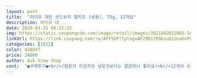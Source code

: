 ```yaml
---
layout: post 
title:  "파미유 대만 샌드위치 햄치즈 (냉동), 75g, 12개입" 
description: 파미유 대 ..
date: 2020-03-31 06:22:22 
img: https://static.coupangcdn.com/image/retail/images/3021842022805-5d39f641-ed47-47c1-b7c5-6fcbb1acd7cc.jpg 
linkUrl: https://link.coupang.com/re/AFFSDP?lptag=AF2901789&subid=ahnPublicAsk&pageKey=218391392&itemId=676202513&vendorItemId=4742526296&traceid=V0-113-d527aa1a7bfeb008 
categories: [1012] 
color: 43A047 
price: 24000 
author: Ask View Shop 
cont:  "●구매후기●<br/>(엄한거 이것저것 넣은것보다는 깔끔하니 좋아요)<br/>12개라 수량이 많아 보이지만 사실 어른 두세입 이면  끝나는 양이구요<br/>2019년 11월 29일<br/>▶️배송및 포장<br/>▶️상품명<br/>▶️시식후기<br/>▶️유효기간<br/>가끔  출출할때  한조각 꺼내 해동해서 드심 좋은 간식용이지요~<br/>각자 맛난걸 하나씩 사오신다고 하길래<br/>계란도 어찌 저렇게 얇게 부치는지<br/>그래서 쿠팡을 추천해 주었답니다<br/>그흔한 양상치 한장  토마토 한조각도 없는데  생각이상 으로 맛있어서  한박스 주문해 보았네요<br/>꼭 완전해동 된 후 드셔야 그맛을 제대로 느낄수 있을듯 해 보입니다<br/>놀이터에서 4시간가량 노는데<br/>다들 맛있다고<br/>다음에 또 시킬께용^^<br/>단맛이 있어  한꺼번에 여러개는 질려서 못드실거예요<br/>달짝지근한 크림도 한몫하고요<br/>달콤한 소스를 덧발른것 말곤 특별한건 없어 보이는데 말이죠<br/>로켓 프레시 상품으로 새벽에 도착요<br/>맛은 일반 샌드위치하고 비슷하고요 기본에 충실한맛<br/>비린맛도 느꼐지고 단맛도 거의 없구요<br/>새벽 배송 상품이고 냉동식품으로 분류 되어 박스 열어보니 거의 얼음 덩어리네요<br/>생각보다 괜찮아요 아이들 간식으로 구매했는데<br/>식감은  달콤하고 부드러우면서  목넘김이 아주 좋아요  식빵이  양쪽 겉에 중간에 한장 더 있어 보기엔 퍽퍽해 보이고  맛있어 보이진 않지만 의의로 맛이 있어요  홍루이젠 보다 더 맛있거나  맛없진 않네요  비슷비슷 맛인것 같아요<br/>신기하네요<br/>실온에서 얼마나 기다려야  완전한 자연해동이 될지... <br/>.<br/>  꺼내 놓고 기다려봤네요<br/>아이들 간식 혹은 본인 다이어트나 간단한 한끼가 필요하신분께는 좋은것같습니다^^~<br/>아이스박스에 아이스팩에 담아져서 훼손없이 도착요~<br/>아침7시에 꺼내 찬기없이 부드럽게 홍루이젠에서 판매하는 샌드위치처럼 먹으려면 3시간은 버티어야 먹을수 있습니다<br/>어디서 산거냐면서 ㅋㅋ<br/>오늘 아들 어린이집 친구들과 함께<br/>우선 냉동하고 몇일뒤에 먹으면 맛이 약간은 변하지 않을까 혹은 눅눅하지 않을까 싶었는데 (물론해동 한뒤에요 ㅎ 꺼내놓고 몇분기다리면 되더라고요) 전혀 그런게 없어요 ~<br/>음~~  찬기가  있을때 살짝 한입 먹어보니 완전해동 되었을때와는 맛이 완전 틀리네요<br/>저 진짜 인기짱 되었어요<br/>저는 출출할때  가끔  먹을듯 맛난 간식이 생겨서<br/>저도 처음 홍루이젠에서 먹어보구 의외의 맛에  놀랐거든요<br/>전 이걸 사가지고 갔어요<br/>제 입맛에 맞아  주문했는데 딸래미는 별로라고 합니다<br/>제가 더 많이 먹는듯 ㅎㅎ<br/>좋네요~<br/>중간에 햄 한장 올리고~~<br/>집앞 상가에 홍루이젠 입점 한뒤 자주 구매해서 먹다가 아침식사 대용으로 쿠팡 프레시 상품 훓어보다  우연히 눈에 띄어 구매해 봤어요<br/>취향이나 입맛에 따라 약간 다르게 느꼐질수 있고요~~<br/>치즈가 양쪽으로 두장~<br/>크기도 간단하게 간식으로 먹기에 딱좋은 사이즈에요<br/>파미유 대만 샌드위치 햄치즈 75g×12개입<br/>필설간! [필요한 설명만 간단히]<br/>혹시 입맛이 저처럼 아이입맛이라면 어른들도 맛있다고 생각하실거에요~<br/>" 
---
```

